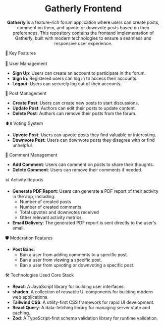 <h1 align="center">Gatherly Frontend</h1><p align="center"> <strong>Gatherly</strong> is a feature-rich forum application where users can create posts, comment on them, and upvote or downvote posts based on their preferences. This repository contains the frontend implementation of Gatherly, built with modern technologies to ensure a seamless and responsive user experience. </p>
🚀 Key Features
<br>
<br>
👤 User Management
<ul> <li><strong>Sign Up</strong>: Users can create an account to participate in the forum.</li> <li><strong>Sign In</strong>: Registered users can log in to access their accounts.</li> <li><strong>Logout</strong>: Users can securely log out of their accounts.</li> </ul>
📝 Post Management
<ul> <li><strong>Create Post</strong>: Users can create new posts to start discussions.</li> <li><strong>Update Post</strong>: Authors can edit their posts to update content.</li> <li><strong>Delete Post</strong>: Authors can remove their posts from the forum.</li> </ul>
⬆️⬇️ Voting System
<ul> <li><strong>Upvote Post</strong>: Users can upvote posts they find valuable or interesting.</li> <li><strong>Downvote Post</strong>: Users can downvote posts they disagree with or find unhelpful.</li> </ul>
💬 Comment Management
<ul> <li><strong>Add Comment</strong>: Users can comment on posts to share their thoughts.</li> <li><strong>Delete Comment</strong>: Users can remove their comments if needed.</li> </ul>
📊 Activity Reports
<ul> <li><strong>Generate PDF Report</strong>: Users can generate a PDF report of their activity in the app, including: <ul> <li>Number of created posts</li> <li>Number of created comments</li> <li>Total upvotes and downvotes received</li> <li>Other relevant activity metrics</li> </ul> </li> <li><strong>Email Delivery</strong>: The generated PDF report is sent directly to the user's email.</li> </ul>
🛡️ Moderation Features
<ul> <li><strong>Post Bans</strong>: <ul> <li>Ban a user from adding comments to a specific post.</li> <li>Ban a user from viewing a specific post.</li> <li>Ban a user from upvoting or downvoting a specific post.</li> </ul> </li> </ul>
🛠️ Technologies Used
Core Stack
<ul> <li><strong>React</strong>: A JavaScript library for building user interfaces.</li> <li><strong>shadcn</strong>: A collection of reusable UI components for building modern web applications.</li> <li><strong>Tailwind CSS</strong>: A utility-first CSS framework for rapid UI development.</li> <li><strong>React Query</strong>: A data-fetching library for managing server state and caching.</li> <li><strong>Zod</strong>: A TypeScript-first schema validation library for runtime validation.</li> </ul>
